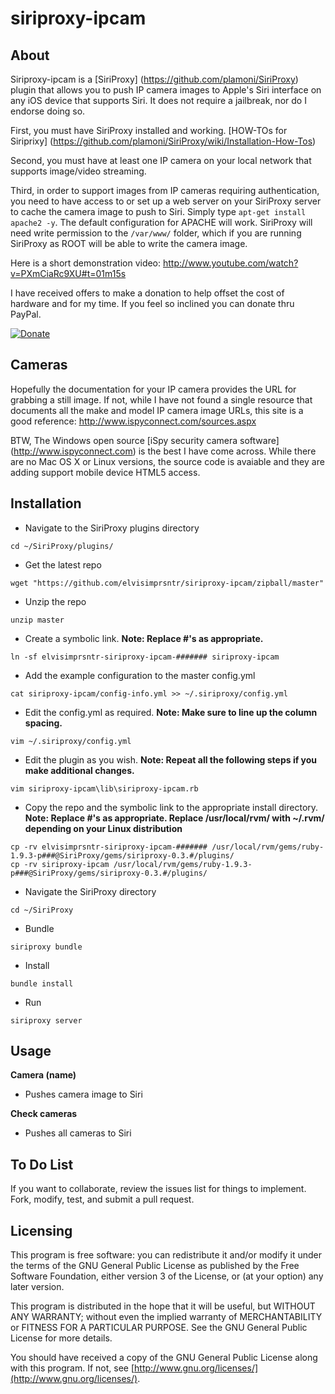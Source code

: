 siriproxy-ipcam
===============

About
-----
Siriproxy-ipcam is a [SiriProxy] (https://github.com/plamoni/SiriProxy) plugin that allows you to push IP camera images to Apple's Siri interface on any iOS device that supports Siri.   It does not require a jailbreak, nor do I endorse doing so.

First, you must have SiriProxy installed and working.  [HOW-TOs for Siriprixy] (https://github.com/plamoni/SiriProxy/wiki/Installation-How-Tos) 

Second, you must have at least one IP camera on your local network that supports image/video streaming.  

Third, in order to support images from IP cameras requiring authentication, you need to have access to or set up a web server on your SiriProxy server to cache the camera image to push to Siri.  Simply type `apt-get install apache2 -y`.   The default configuration for APACHE will work.   SiriProxy will need write permission to the `/var/www/` folder, which if you are running SiriProxy as ROOT will be able to write the camera image. 

Here is a short demonstration video: http://www.youtube.com/watch?v=PXmCiaRc9XU#t=01m15s 

I have received offers to make a donation to help offset the cost of hardware and for my time.  If you feel so inclined you can donate thru PayPal.  

[![Donate](https://www.paypalobjects.com/en_US/i/btn/btn_donateCC_LG.gif)](https://www.paypal.com/cgi-bin/webscr?cmd=_s-xclick&hosted_button_id=4TRSKPQV8HCFY)

Cameras
-------

Hopefully the documentation for your IP camera provides the URL for grabbing a still image.  If not, while I have not found a single resource that documents all the make and model IP camera image URLs, this site is a good reference: http://www.ispyconnect.com/sources.aspx

BTW, The Windows open source [iSpy security camera software] (http://www.ispyconnect.com) is the best I have come across.  While there are no Mac OS X or Linux versions, the source code is avaiable and they are adding support mobile device HTML5 access.  

Installation
------------

- Navigate to the SiriProxy plugins directory  

`cd ~/SiriProxy/plugins/`

- Get the latest repo   

`wget "https://github.com/elvisimprsntr/siriproxy-ipcam/zipball/master"`

- Unzip the repo  

`unzip master`

- Create a symbolic link. **Note: Replace #'s as appropriate.**  

`ln -sf elvisimprsntr-siriproxy-ipcam-####### siriproxy-ipcam`

- Add the example configuration to the master config.yml  

`cat siriproxy-ipcam/config-info.yml >> ~/.siriproxy/config.yml`

- Edit the config.yml as required.     **Note: Make sure to line up the column spacing.**

`vim ~/.siriproxy/config.yml`

- Edit the plugin as you wish.  **Note: Repeat all the following steps if you make additional changes.**    

`vim siriproxy-ipcam\lib\siriproxy-ipcam.rb`

- Copy the repo and the symbolic link to the appropriate install directory.  **Note: Replace #'s as appropriate.  Replace /usr/local/rvm/ with ~/.rvm/ depending on your Linux distribution**     

`cp -rv elvisimprsntr-siriproxy-ipcam-####### /usr/local/rvm/gems/ruby-1.9.3-p###@SiriProxy/gems/siriproxy-0.3.#/plugins/`    
`cp -rv siriproxy-ipcam /usr/local/rvm/gems/ruby-1.9.3-p###@SiriProxy/gems/siriproxy-0.3.#/plugins/`    

- Navigate the SiriProxy directory  

`cd ~/SiriProxy`

- Bundle  

`siriproxy bundle`

- Install  

`bundle install`

- Run  

`siriproxy server`

Usage
-----

**Camera (name)**
- Pushes camera image to Siri  

**Check cameras**
- Pushes all cameras to Siri  


To Do List
----------

If you want to collaborate, review the issues list for things to implement.  Fork, modify, test, and submit a pull request.

Licensing
---------

This program is free software: you can redistribute it and/or modify it under the terms of the GNU General Public License as published by the Free Software Foundation, either version 3 of the License, or (at your option) any later version.

This program is distributed in the hope that it will be useful, but WITHOUT ANY WARRANTY; without even the implied warranty of MERCHANTABILITY or FITNESS FOR A PARTICULAR PURPOSE.  See the GNU General Public License for more details.

You should have received a copy of the GNU General Public License along with this program.  If not, see [http://www.gnu.org/licenses/](http://www.gnu.org/licenses/).

